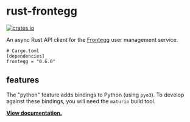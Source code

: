 # rust-frontegg

[![crates.io](https://img.shields.io/crates/v/frontegg.svg)](https://crates.io/crates/frontegg)

An async Rust API client for the [Frontegg] user management service.

```
# Cargo.toml
[dependencies]
frontegg = "0.6.0"
```

## features

The "python" feature adds bindings to Python (using `pyo3`). To develop against these bindings, you will need the `maturin` build tool.

**[View documentation.](https://docs.rs/frontegg/0.6.0)**

[Frontegg]: https://frontegg.com
